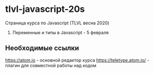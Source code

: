 # tlvl-javascript-20s
Страница курса по Javascript (TLVL весна 2020)

1. Переменные и типы в Javascript - 5 февраля

## Необходимые ссылки
https://atom.io - основной редактор курса
https://teletype.atom.io/ - плагин для совместной работы над кодом
